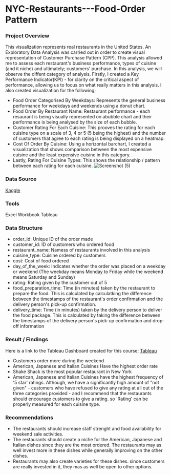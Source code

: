 # NYC-Restaurants---Food-Order Pattern
### Project Overview
This visualization represents real restaurants in the United States. An Exploratory Data Analysis was carried out in order to create visual representation of Customer Purchase Pattern (CPP). This analysis allowed me to assess each restaurant's business performance, types of cuisine (and it niche) and ultimately; customers' purchase. In this analysis, we will observe the diffent category of analysis. Firstly, I created a Key Performance Indicator(KPI) - for clarity on the critical aspect of performance, allowing us to focus on what really matters in this analysis. I also created visualization for the following;
- Food Order Categorised By Weekdays: Represents the general business performance for weekdays and weekends using a donut chart.
- Food Order By Restaurant Name: Restaurant performance - each resaurant is being visually represented on abubble chart and their performance is being analysed by the size of each bubble.
- Customer Rating For Each Cuisine: This prooves the rating for each cuisine type on a scale of 3, 4 or 5 (5 being the highest) and the number of customers that agree to each rating is being displayed on a heatmap.
- Cost Of Order By Cuisine: Using a horizontal barchart, I created a visualization that shows comparison between the most expensive cuisine and the least expensive cuisine in this category.
- Lastly, Rating For Cuisine Types: This shows the relationship / pattern between each rating for each cuisine.
![Screenshot (5)](https://github.com/NURATBASHIRU/NYC-Restaurants---Food-Order-Pattern/assets/167202411/d8e2050b-4895-4b81-b4a7-8d9bb9738786)

### Data Source
[Kaggle](https://www.kaggle.com/datasets/ahsan81/food-ordering-and-delivery-app-dataset)

### Tools
Excel Workbook
Tableau

### Data Structure
- order_id: Unique ID of the order made
- customer_id: ID of customers who ordered food
- restaurant_name: Namess of restaurants involved in this analysis
- cuisine_type: Cuisine ordered by customers
- cost: Cost of food ordered
- day_of_the_week: Indicates whether the order was placed on a weekday or weekend (The weekday means  Monday to Friday while the weekend means Saturday and Sunday)
- rating: Rating given by the customer out of 5
- food_preparation_time: Time (in minutes) taken by the restaurant to prepare the food. This is calculated by calculatking the difference between the timestamps of the restaurant's order confirmation and the delivery person's pick-up confirmation.
- delivery_time: Time (in minutes) taken by the delivery person to deliver the food package. This is calculated by taking the difference between the timestamps of the delivery person's pick-up confirmation and drop-off information
### Result / Findings
Here is a link to the Tableau Dashboard created for this course; [Tableau](https://public.tableau.com/views/RESTAURANTDATAANALYSIS/Dashboard2?:language=en-US&:sid=&:redirect=auth&:display_count=n&:origin=viz_share_link)
- Customers order more during the weekend
- American, Japanese and Italian Cuisines Have the highest order rate
- Shake Shack is the most popular restaurant in New York
- American, Japanese and Italian Cuisines have the highest frequency of '5 star' ratings. Although, we have a significantly high amount of "not given" - customers who have refused to give any rating at all out of the three categories provided - and I recommend that the restaurants should encourage customers to give a rating. so 'Rating' can be properly measured for each cuisine type.

### Recommendations
- The restaurants should increase staff strenght and food availability for weekend sale activities.
- The restaurants should create a niche for the American, Japanese and Italian dishes since they are the most ordered. The restaurants may as well invest more in these dishes while generally improving on the other dishes.
- Restaurants may also create varieties for these dishes. since customers are really invested in it, they mas as well be open to other options.
